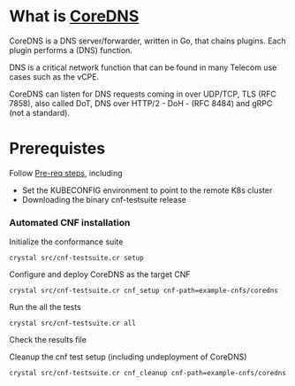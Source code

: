 # What is [CoreDNS](https://coredns.io/)

CoreDNS is a DNS server/forwarder, written in Go, that chains plugins. Each plugin performs a (DNS) function.

DNS is a critical network function that can be found in many Telecom use cases such as the vCPE.

CoreDNS can listen for DNS requests coming in over UDP/TCP, TLS (RFC 7858), also called DoT, DNS over HTTP/2 - DoH - (RFC 8484) and gRPC (not a standard).

# Prerequistes

Follow [Pre-req steps](../../INSTALL.md#pre-requisites), including

- Set the KUBECONFIG environment to point to the remote K8s cluster
- Downloading the binary cnf-testsuite release

### Automated CNF installation

Initialize the conformance suite

```
crystal src/cnf-testsuite.cr setup
```

Configure and deploy CoreDNS as the target CNF

```
crystal src/cnf-testsuite.cr cnf_setup cnf-path=example-cnfs/coredns
```

Run the all the tests

```
crystal src/cnf-testsuite.cr all
```

Check the results file

Cleanup the cnf test setup (including undeployment of CoreDNS)

```
crystal src/cnf-testsuite.cr cnf_cleanup cnf-path=example-cnfs/coredns
```
